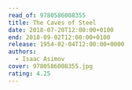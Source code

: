 ```yaml
---
read_of: 9780586008355
title: The Caves of Steel
date: 2018-07-20T12:00:00+0100
end: 2018-09-02T12:00:00+0100
release: 1954-02-04T12:00:00+0000
authors:
  - Isaac Asimov
cover: 9780586008355.jpg
rating: 4.25
---
```

